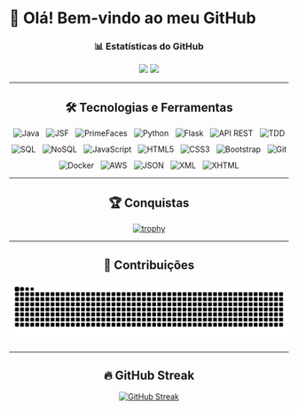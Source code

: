 # 👋 Olá! Bem-vindo ao meu GitHub
<div align="center">  

<div align="center">
  <h3>📊 Estatísticas do GitHub</h3>
  
  <!-- GitHub Stats -->
  <img height="200em" src="https://github-readme-stats.vercel.app/api?username=JoaoPedro-SA&show_icons=true&theme=tokyonight&include_all_commits=true&locale=pt-br&rank_icon=github"/>
  <img height="200em" src="https://github-readme-stats.vercel.app/api/top-langs/?username=JoaoPedro-SA&hide=HTML,CSS,&langs_count=10&locale=pt-br&theme=tokyonight&layout=donut"/>
</div>

---

## 🛠 Tecnologias e Ferramentas

<div style="display: flex; flex-wrap: wrap; gap: 12px; justify-content: center;">

<!-- Linguagens e Frameworks -->
<img alt="Java" src="https://img.shields.io/badge/Java-ED8B00?style=for-the-badge&logo=java&logoColor=white"/>
<img alt="JSF" src="https://img.shields.io/badge/JSF-007396?style=for-the-badge&logo=java&logoColor=white"/>
<img alt="PrimeFaces" src="https://img.shields.io/badge/PrimeFaces-6DB33F?style=for-the-badge&logo=prime&logoColor=white"/>
<img alt="Python" src="https://img.shields.io/badge/Python-3776AB?style=for-the-badge&logo=python&logoColor=white"/>
<img alt="Flask" src="https://img.shields.io/badge/Flask-000000?style=for-the-badge&logo=flask&logoColor=white"/>
<img alt="API REST" src="https://img.shields.io/badge/API%20REST-FF6C37?style=for-the-badge&logo=postman&logoColor=white"/>
<img alt="TDD" src="https://img.shields.io/badge/TDD-4B32C3?style=for-the-badge"/>
<img alt="SQL" src="https://img.shields.io/badge/SQL-4479A1?style=for-the-badge&logo=postgresql&logoColor=white"/>
<img alt="NoSQL" src="https://img.shields.io/badge/NoSQL-005A9C?style=for-the-badge&logo=mongodb&logoColor=white"/>
<img alt="JavaScript" src="https://img.shields.io/badge/JavaScript-F7DF1E?style=for-the-badge&logo=javascript&logoColor=black"/>
<img alt="HTML5" src="https://img.shields.io/badge/HTML5-E34F26?style=for-the-badge&logo=html5&logoColor=white"/>
<img alt="CSS3" src="https://img.shields.io/badge/CSS3-1572B6?style=for-the-badge&logo=css3&logoColor=white"/>
<img alt="Bootstrap" src="https://img.shields.io/badge/Bootstrap-7952B3?style=for-the-badge&logo=bootstrap&logoColor=white"/>
<img alt="Git" src="https://img.shields.io/badge/Git-F05032?style=for-the-badge&logo=git&logoColor=white"/>
<img alt="Docker" src="https://img.shields.io/badge/Docker-2496ED?style=for-the-badge&logo=docker&logoColor=white"/>
<img alt="AWS" src="https://img.shields.io/badge/AWS-232F3E?style=for-the-badge&logo=amazon-aws&logoColor=white"/>
<img alt="JSON" src="https://img.shields.io/badge/JSON-000000?style=for-the-badge&logo=json&logoColor=white"/>
<img alt="XML" src="https://img.shields.io/badge/XML-0060AC?style=for-the-badge&logo=xml&logoColor=white"/>
<img alt="XHTML" src="https://img.shields.io/badge/XHTML-264DE4?style=for-the-badge&logo=html5&logoColor=white"/>

</div>

---

## 🏆 Conquistas

<div align="center">
  
  [![trophy](https://github-profile-trophy.vercel.app/?username=JoaoPedro-SA&theme=algolia)](https://github.com/ryo-ma/github-profile-trophy)
</div>

---

## 🐍 Contribuições

<div align="center">
  
  ![Snake animation](https://github.com/JoaoPedro-SA/JoaoPedro-SA/blob/output/github-contribution-grid-snake-dark.svg)
</div>

---

## 🔥 GitHub Streak

<div align="center">
  <a href="https://git.io/streak-stats">
    <img src="https://streak-stats.demolab.com?user=JoaoPedro-SA&theme=highcontrast&locale=pt_BR&short_numbers=true&date_format=j%20M%5B%20Y%5D&background=0,1E1E2F,00000000" alt="GitHub Streak" />
  </a>
</div>

</div>
<!--
  
<div style="display: inline_block"><br>
  <img align="center" alt="Dev-Js" height="30" width="40" src="https://raw.githubusercontent.com/devicons/devicon/master/icons/javascript/javascript-original.svg"/>
  <img align="center" alt="Dev-Ts" height="30" width="40" src="https://raw.githubusercontent.com/devicons/devicon/master/icons/typescript/typescript-original.svg"/>
   <img align="center" alt="Dev-React" height="30" width="40" src="https://raw.githubusercontent.com/devicons/devicon/master/icons/react/react-original.svg"/> 
  <img align="center" alt="Dev-HTML" height="30" width="40" src="https://raw.githubusercontent.com/devicons/devicon/master/icons/html5/html5-original.svg"/>
  <img align="center" alt="Dev-CSS" height="30" width="40" src="https://raw.githubusercontent.com/devicons/devicon/master/icons/css3/css3-original.svg"/>
  <img align="center" alt="Dev-Python" height="30" width="40"  src="https://cdn.jsdelivr.net/gh/devicons/devicon@latest/icons/python/python-original.svg" />
  <img align="center" alt="Dev-Python" height="30" width="40"  src="https://cdn.jsdelivr.net/gh/devicons/devicon@latest/icons/java/java-original.svg" />         
</div>

 
<div>
  <br>
  <a href="mailto:antunesjoaopedro3@gmail.com">
    <img src="https://img.shields.io/badge/-Gmail-%23333?style=for-the-badge&logo=gmail&logoColor=white"/>
  </a>
  <a href="https://www.linkedin.com/in/jo%C3%A3o-pedro-silva-antunes/" target="_blank">
    <img src="https://img.shields.io/badge/-LinkedIn-%230077B5?style=for-the-badge&logo=linkedin&logoColor=white"/>
  </a>

  [![trophy](https://github-profile-trophy.vercel.app/?username=JoaoPedro-SA&theme=onedark)](https://github.com/ryo-ma/github-profile-trophy)
 ![Snake animation](https://github.com/JoaoPedro-SA/JoaoPedro-SA/blob/output/github-contribution-grid-snake.svg) -->




